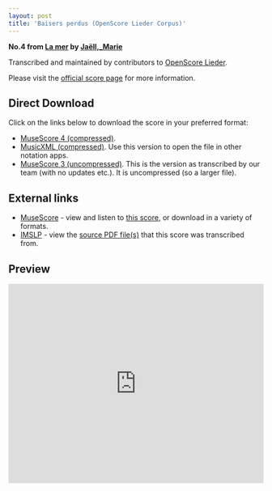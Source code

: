 ```yaml
---
layout: post
title: 'Baisers perdus (OpenScore Lieder Corpus)'
---
```


__No.4 from [La mer](https://fourscoreandmore.org/OpenScore/Ja%C3%ABll%2C_Marie/La_mer/) by [Jaëll,_Marie](https://fourscoreandmore.org/OpenScore/Ja%C3%ABll%2C_Marie)__

Transcribed and maintained by contributors to [OpenScore Lieder].

Please visit the [official score page] for more information.

[official score page]: https://musescore.com/openscore-lieder-corpus/scores/6156587
[OpenScore Lieder]: https://musescore.com/openscore-lieder-corpus

## Direct Download

Click on the links below to download the score in your preferred format:
- [MuseScore 4 (compressed)](https://fourscoreandmore.org/OpenScore/Ja%C3%ABll%2C_Marie/La_mer/4_Baisers_perdus.mscz).
- [MusicXML (compressed)](https://fourscoreandmore.org/OpenScore/Ja%C3%ABll%2C_Marie/La_mer/4_Baisers_perdus.mxl). Use this version to open the file in other notation apps.
- [MuseScore 3 (uncompressed)](https://raw.githubusercontent.com/OpenScore/Lieder/refs/heads/main/scores/Ja%C3%ABll%2C_Marie/La_mer/4_Baisers_perdus/lc6156587.mscx). This is the version as transcribed by our team (with no updates etc.). It is uncompressed (so a larger file).

## External links

- [MuseScore] - view and listen to [this score][MuseScore], or download in a variety of formats.
- [IMSLP] - view the [source PDF file(s)][IMSLP] that this score was transcribed from.

[MuseScore]: https://musescore.com/score/6156587
[IMSLP]: https://imslp.org/wiki/Special:ReverseLookup/624195

## Preview

<iframe width="100%" height="394" src="https://musescore.com/openscore-lieder-corpus/scores/6156587/embed" frameborder="0" allowfullscreen allow="autoplay; fullscreen"></iframe>
